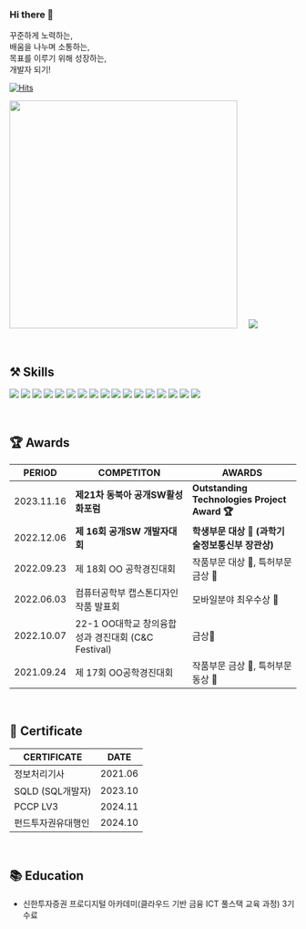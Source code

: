 ### Hi there 👋

꾸준하게 노력하는,<br>
배움을 나누며 소통하는,<br>
목표를 이루기 위해 성장하는,<br>
개발자 되기!<br>


<!--
**godltjsdud/godltjsdud** is a ✨ _special_ ✨ repository because its `README.md` (this file) appears on your GitHub profile.

Here are some ideas to get you started:
- 🔭 I’m currently working on ...
- 🌱 I’m currently learning ...
- 👯 I’m looking to collaborate on ...
- 🤔 I’m looking for help with ...
- 💬 Ask me about ...
- 📫 How to reach me: ...
- 😄 Pronouns: ...
- ⚡ Fun fact: ...
-->

<!-- 조회수 -->
[![Hits](https://hits.seeyoufarm.com/api/count/incr/badge.svg?url=https%3A%2F%2Fgithub.com%2Fgodltjsdud&count_bg=%23000000&title_bg=%23FFC0C0&icon=&icon_color=%23E7E7E7&title=hits&edge_flat=false)](https://github.com/godltjsdud)

<!-- 깃헙리드미스탯, 백준 -->
<img src="https://github-readme-stats.vercel.app/api?username=godltjsdud&show_icons=true&theme=ambient_gradient" width="400px">&nbsp;&nbsp;&nbsp;&nbsp;&nbsp;<img src= "http://mazassumnida.wtf/api/v2/generate_badge?boj=godltjsdud">

<br>

## ⚒️ Skills
<img src="https://img.shields.io/badge/java-007396?style=for-the-badge&logo=java&logoColor=white"> <!-- java -->
<img src="https://img.shields.io/badge/python-3776AB?style=for-the-badge&logo=python&logoColor=white"> <!-- python -->
<img src="https://img.shields.io/badge/html5-E34F26?style=for-the-badge&logo=html5&logoColor=white"> <!-- html5 -->
<img src="https://img.shields.io/badge/css-1572B6?style=for-the-badge&logo=css3&logoColor=white"> <!-- css -->
<img src="https://img.shields.io/badge/javascript-F7DF1E?style=for-the-badge&logo=javascript&logoColor=black"> <!-- css -->
<img src="https://img.shields.io/badge/jquery-0769AD?style=for-the-badge&logo=jquery&logoColor=white"> <!-- jquery -->
<img src="https://img.shields.io/badge/mysql-4479A1?style=for-the-badge&logo=mysql&logoColor=white"> <!-- mysql -->
<img src="https://img.shields.io/badge/firebase-FFCA28?style=for-the-badge&logo=firebase&logoColor=white"> <!-- firebase -->
<img src="https://img.shields.io/badge/node.js-339933?style=for-the-badge&logo=Node.js&logoColor=white"> <!-- node.js -->
<img src="https://img.shields.io/badge/django-092E20?style=for-the-badge&logo=django&logoColor=white"> <!-- django -->
<img src="https://img.shields.io/badge/flask-000000?style=for-the-badge&logo=flask&logoColor=white"> <!-- flask -->
<img src="https://img.shields.io/badge/react-61DAFB?style=for-the-badge&logo=react&logoColor=white"> <!-- react -->
<img src="https://img.shields.io/badge/spring-6DB33F?style=for-the-badge&logo=spring&logoColor=white"> <!-- spring -->
<img src="https://img.shields.io/badge/linux-FCC624?style=for-the-badge&logo=linux&logoColor=black">
<img src="https://img.shields.io/badge/apache tomcat-F8DC75?style=for-the-badge&logo=apachetomcat&logoColor=white">
<img src="https://img.shields.io/badge/github-181717?style=for-the-badge&logo=github&logoColor=white">
<img src="https://img.shields.io/badge/git-F05032?style=for-the-badge&logo=git&logoColor=white">

<br>

##  🏆 Awards

| PERIOD | COMPETITON | AWARDS |
| ------- | ------- | ------- |
| 2023.11.16 | **제21차 동북아 공개SW활성화포럼** | **Outstanding Technologies Project Award 🏆** |
| 2022.12.06 | **제 16회 공개SW 개발자대회** | **학생부문 대상 🥇 (과학기술정보통신부 장관상)** |
| 2022.09.23 | 제 18회 OO 공학경진대회 | 작품부문 대상 🥇, 특허부문 금상 🥇 |
| 2022.06.03 | 컴퓨터공학부 캡스톤디자인 작품 발표회 | 모바일분야 최우수상 🥇 |
| 2022.10.07 | 22-1 OO대학교 창의융합성과 경진대회 (C&C Festival) | 금상🥈 |
| 2021.09.24 | 제 17회 OO공학경진대회 | 작품부문 금상 🥈, 특허부문 동상 🥉 |

<br>

## 🪪 Certificate
| CERTIFICATE | DATE |
| ------- | ------- |
| 정보처리기사 | 2021.06 |
| SQLD (SQL개발자) | 2023.10 |
| PCCP LV3 | 2024.11 |
| 펀드투자권유대행인 | 2024.10 |

<br>

## 📚 Education
- 신한투자증권 프로디지털 아카데미(클라우드 기반 금융 ICT 풀스택 교육 과정) 3기 수료

